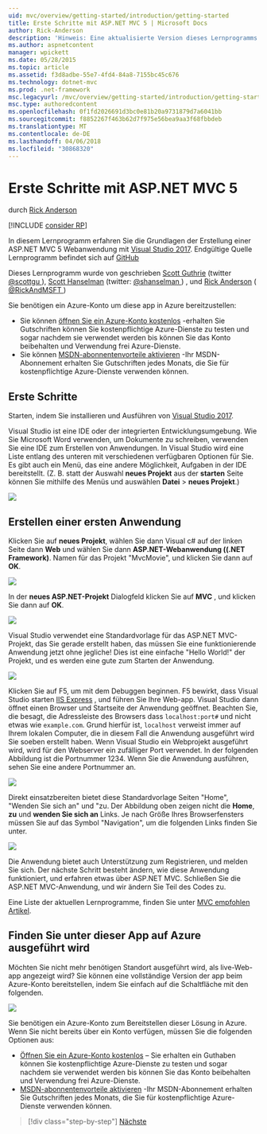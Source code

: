 ```yaml
---
uid: mvc/overview/getting-started/introduction/getting-started
title: Erste Schritte mit ASP.NET MVC 5 | Microsoft Docs
author: Rick-Anderson
description: 'Hinweis: Eine aktualisierte Version dieses Lernprogramms ist hier mit Visual Studio 2015 verfügbar. Das neue Lernprogramm verwendet ASP.NET Core MVC 6, die viele Improvem bietet...'
ms.author: aspnetcontent
manager: wpickett
ms.date: 05/28/2015
ms.topic: article
ms.assetid: f3d8adbe-55e7-4fd4-84a8-7155bc45c676
ms.technology: dotnet-mvc
ms.prod: .net-framework
msc.legacyurl: /mvc/overview/getting-started/introduction/getting-started
msc.type: authoredcontent
ms.openlocfilehash: 0f1fd2026691d3bc0e81b20a9731879d7a6041bb
ms.sourcegitcommit: f8852267f463b62d7f975e56bea9aa3f68fbbdeb
ms.translationtype: MT
ms.contentlocale: de-DE
ms.lasthandoff: 04/06/2018
ms.locfileid: "30868320"
---
```

<a name="getting-started-with-aspnet-mvc-5"></a>Erste Schritte mit ASP.NET MVC 5
====================
durch [Rick Anderson](https://github.com/Rick-Anderson)

[!INCLUDE [consider RP](../../../../includes/razor.md)]

 In diesem Lernprogramm erfahren Sie die Grundlagen der Erstellung einer ASP.NET MVC 5 Webanwendung mit [Visual Studio 2017](https://www.visualstudio.com/). Endgültige Quelle Lernprogramm befindet sich auf [GitHub](https://github.com/aspnet/Docs/tree/master/aspnet/mvc/overview/getting-started/introduction/sample/MvcMovie/MvcMovie)


 Dieses Lernprogramm wurde von geschrieben [Scott Guthrie](https://weblogs.asp.net/scottgu/) (twitter[ @scottgu ](https://twitter.com/scottgu) ), [Scott Hanselman](http://www.hanselman.com/blog/) (twitter: [ @shanselman ](https://twitter.com/shanselman) ) , und [Rick Anderson](https://twitter.com/RickAndMSFT) ( [ @RickAndMSFT ](https://twitter.com/#!/RickAndMSFT) )

 Sie benötigen ein Azure-Konto um diese app in Azure bereitzustellen:

 - Sie können [öffnen Sie ein Azure-Konto kostenlos](https://azure.microsoft.com/pricing/free-trial/?WT.mc_id=A443DD604) -erhalten Sie Gutschriften können Sie kostenpflichtige Azure-Dienste zu testen und sogar nachdem sie verwendet werden bis können Sie das Konto beibehalten und Verwendung frei Azure-Dienste.
 - Sie können [MSDN-abonnentenvorteile aktivieren](https://azure.microsoft.com/pricing/member-offers/msdn-benefits-details/?WT.mc_id=A443DD604) -Ihr MSDN-Abonnement erhalten Sie Gutschriften jedes Monats, die Sie für kostenpflichtige Azure-Dienste verwenden können.


## <a name="getting-started"></a>Erste Schritte

Starten, indem Sie installieren und Ausführen von [Visual Studio 2017](https://www.visualstudio.com/).

Visual Studio ist eine IDE oder der integrierten Entwicklungsumgebung. Wie Sie Microsoft Word verwenden, um Dokumente zu schreiben, verwenden Sie eine IDE zum Erstellen von Anwendungen. In Visual Studio wird eine Liste entlang des unteren mit verschiedenen verfügbaren Optionen für Sie. Es gibt auch ein Menü, das eine andere Möglichkeit, Aufgaben in der IDE bereitstellt. (Z. B. statt der Auswahl **neues Projekt** aus der **starten** Seite können Sie mithilfe des Menüs und auswählen **Datei** &gt; **neues Projekt**.)


![](getting-started/_static/image1.png)  


## <a name="creating-your-first-application"></a>Erstellen einer ersten Anwendung

Klicken Sie auf **neues Projekt**, wählen Sie dann Visual c# auf der linken Seite dann **Web** und wählen Sie dann **ASP.NET-Webanwendung ((.NET Framework)**. Namen für das Projekt "MvcMovie", und klicken Sie dann auf **OK**.

![](getting-started/_static/image2.png)

In der **neues ASP.NET-Projekt** Dialogfeld klicken Sie auf **MVC** , und klicken Sie dann auf **OK**.

![](getting-started/_static/image3.png)

Visual Studio verwendet eine Standardvorlage für das ASP.NET MVC-Projekt, das Sie gerade erstellt haben, das müssen Sie eine funktionierende Anwendung jetzt ohne jegliche! Dies ist eine einfache "Hello World!" der Projekt, und es werden eine gute zum Starten der Anwendung.

![](getting-started/_static/image4.png)

Klicken Sie auf F5, um mit dem Debuggen beginnen. F5 bewirkt, dass Visual Studio starten [IIS Express](https://www.iis.net/learn/extensions/introduction-to-iis-express/iis-express-overview) , und führen Sie Ihre Web-app. Visual Studio dann öffnet einen Browser und Startseite der Anwendung geöffnet. Beachten Sie, die besagt, die Adressleiste des Browsers dass `localhost:port#` und nicht etwas wie `example.com`. Grund hierfür ist, `localhost` verweist immer auf Ihrem lokalen Computer, die in diesem Fall die Anwendung ausgeführt wird Sie soeben erstellt haben. Wenn Visual Studio ein Webprojekt ausgeführt wird, wird für den Webserver ein zufälliger Port verwendet. In der folgenden Abbildung ist die Portnummer 1234. Wenn Sie die Anwendung ausführen, sehen Sie eine andere Portnummer an.

![](getting-started/_static/image5.png)

Direkt einsatzbereiten bietet diese Standardvorlage Seiten "Home", "Wenden Sie sich an" und "zu. Der Abbildung oben zeigen nicht die **Home**, **zu** und **wenden Sie sich an** Links. Je nach Größe Ihres Browserfensters müssen Sie auf das Symbol "Navigation", um die folgenden Links finden Sie unter.

![](getting-started/_static/image6.png)  

Die Anwendung bietet auch Unterstützung zum Registrieren, und melden Sie sich. Der nächste Schritt besteht ändern, wie diese Anwendung funktioniert, und erfahren etwas über ASP.NET MVC. Schließen Sie die ASP.NET MVC-Anwendung, und wir ändern Sie Teil des Codes zu.

Eine Liste der aktuellen Lernprogramme, finden Sie unter [MVC empfohlen Artikel](../mvc-learning-sequence.md).

## <a name="see-this-app-running-on-azure"></a>Finden Sie unter dieser App auf Azure ausgeführt wird

Möchten Sie nicht mehr benötigen Standort ausgeführt wird, als live-Web-app angezeigt wird? Sie können eine vollständige Version der app beim Azure-Konto bereitstellen, indem Sie einfach auf die Schaltfläche mit den folgenden.

[![](https://azuredeploy.net/deploybutton.png)](https://azuredeploy.net/?repository=https://github.com/aspnet/Docs/tree/master/aspnet/mvc/overview/getting-started/introduction/sample/MvcMovie&amp;WT.mc_id=deploy_azure_aspnet)

Sie benötigen ein Azure-Konto zum Bereitstellen dieser Lösung in Azure. Wenn Sie nicht bereits über ein Konto verfügen, müssen Sie die folgenden Optionen aus:

- [Öffnen Sie ein Azure-Konto kostenlos](https://azure.microsoft.com/pricing/free-trial/?WT.mc_id=A443DD604) – Sie erhalten ein Guthaben können Sie kostenpflichtige Azure-Dienste zu testen und sogar nachdem sie verwendet werden bis können Sie das Konto beibehalten und Verwendung frei Azure-Dienste.
- [MSDN-abonnentenvorteile aktivieren](https://azure.microsoft.com/pricing/member-offers/msdn-benefits-details/?WT.mc_id=A443DD604) -Ihr MSDN-Abonnement erhalten Sie Gutschriften jedes Monats, die Sie für kostenpflichtige Azure-Dienste verwenden können.

> [!div class="step-by-step"]
> [Nächste](adding-a-controller.md)
